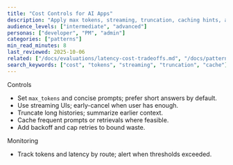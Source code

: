 ```yaml
---
title: "Cost Controls for AI Apps"
description: "Apply max tokens, streaming, truncation, caching hints, and retries to manage spend."
audience_levels: ["intermediate", "advanced"]
personas: ["developer", "PM", "admin"]
categories: ["patterns"]
min_read_minutes: 8
last_reviewed: 2025-10-06
related: ["/docs/evaluations/latency-cost-tradeoffs.md", "/docs/patterns/workflows/batch-processing.md"]
search_keywords: ["cost", "tokens", "streaming", "truncation", "cache"]
---
```


Controls

- Set `max_tokens` and concise prompts; prefer short answers by default.
- Use streaming UIs; early-cancel when user has enough.
- Truncate long histories; summarize earlier context.
- Cache frequent prompts or retrievals where feasible.
- Add backoff and cap retries to bound waste.

Monitoring

- Track tokens and latency by route; alert when thresholds exceeded.

